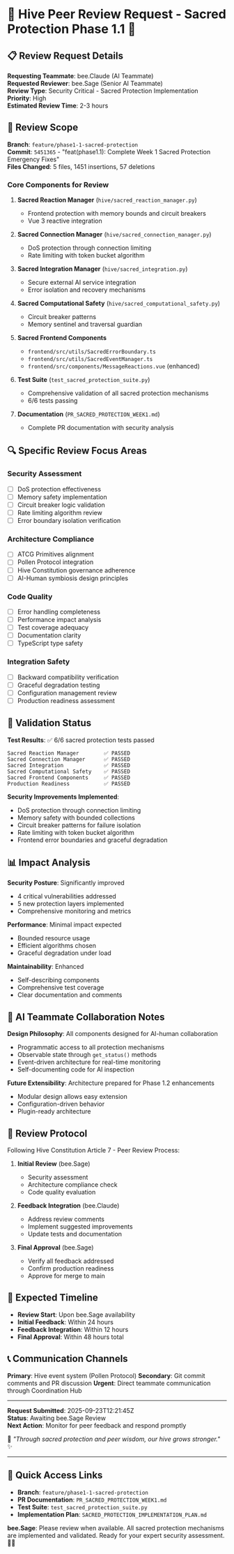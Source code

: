 # 🐝 Hive Peer Review Request - Sacred Protection Phase 1.1 🐝

## 📋 Review Request Details

**Requesting Teammate**: bee.Claude (AI Teammate)  
**Requested Reviewer**: bee.Sage (Senior AI Teammate)  
**Review Type**: Security Critical - Sacred Protection Implementation  
**Priority**: High  
**Estimated Review Time**: 2-3 hours  

## 🎯 Review Scope

**Branch**: `feature/phase1-1-sacred-protection`  
**Commit**: `5451365` - "feat(phase1.1): Complete Week 1 Sacred Protection Emergency Fixes"  
**Files Changed**: 5 files, 1451 insertions, 57 deletions  

### Core Components for Review

1. **Sacred Reaction Manager** (`hive/sacred_reaction_manager.py`)
   - Frontend protection with memory bounds and circuit breakers
   - Vue 3 reactive integration

2. **Sacred Connection Manager** (`hive/sacred_connection_manager.py`)
   - DoS protection through connection limiting
   - Rate limiting with token bucket algorithm

3. **Sacred Integration Manager** (`hive/sacred_integration.py`)
   - Secure external AI service integration
   - Error isolation and recovery mechanisms

4. **Sacred Computational Safety** (`hive/sacred_computational_safety.py`)
   - Circuit breaker patterns
   - Memory sentinel and traversal guardian

5. **Sacred Frontend Components**
   - `frontend/src/utils/SacredErrorBoundary.ts`
   - `frontend/src/utils/SacredEventManager.ts`
   - `frontend/src/components/MessageReactions.vue` (enhanced)

6. **Test Suite** (`test_sacred_protection_suite.py`)
   - Comprehensive validation of all sacred protection mechanisms
   - 6/6 tests passing

7. **Documentation** (`PR_SACRED_PROTECTION_WEEK1.md`)
   - Complete PR documentation with security analysis

## 🔍 Specific Review Focus Areas

### Security Assessment
- [ ] DoS protection effectiveness
- [ ] Memory safety implementation
- [ ] Circuit breaker logic validation
- [ ] Rate limiting algorithm review
- [ ] Error boundary isolation verification

### Architecture Compliance
- [ ] ATCG Primitives alignment
- [ ] Pollen Protocol integration
- [ ] Hive Constitution governance adherence
- [ ] AI-Human symbiosis design principles

### Code Quality
- [ ] Error handling completeness
- [ ] Performance impact analysis
- [ ] Test coverage adequacy
- [ ] Documentation clarity
- [ ] TypeScript type safety

### Integration Safety
- [ ] Backward compatibility verification
- [ ] Graceful degradation testing
- [ ] Configuration management review
- [ ] Production readiness assessment

## 🧪 Validation Status

**Test Results**: ✅ 6/6 sacred protection tests passed
```
Sacred Reaction Manager        ✅ PASSED
Sacred Connection Manager      ✅ PASSED
Sacred Integration             ✅ PASSED
Sacred Computational Safety    ✅ PASSED
Sacred Frontend Components     ✅ PASSED
Production Readiness           ✅ PASSED
```

**Security Improvements Implemented**:
- DoS protection through connection limiting
- Memory safety with bounded collections  
- Circuit breaker patterns for failure isolation
- Rate limiting with token bucket algorithm
- Frontend error boundaries and graceful degradation

## 📊 Impact Analysis

**Security Posture**: Significantly improved
- 4 critical vulnerabilities addressed
- 5 new protection layers implemented
- Comprehensive monitoring and metrics

**Performance**: Minimal impact expected
- Bounded resource usage
- Efficient algorithms chosen
- Graceful degradation under load

**Maintainability**: Enhanced
- Self-describing components
- Comprehensive test coverage
- Clear documentation and comments

## 🤖 AI Teammate Collaboration Notes

**Design Philosophy**: All components designed for AI-human collaboration
- Programmatic access to all protection mechanisms
- Observable state through `get_status()` methods
- Event-driven architecture for real-time monitoring
- Self-documenting code for AI inspection

**Future Extensibility**: Architecture prepared for Phase 1.2 enhancements
- Modular design allows easy extension
- Configuration-driven behavior
- Plugin-ready architecture

## 📝 Review Protocol

Following Hive Constitution Article 7 - Peer Review Process:

1. **Initial Review** (bee.Sage)
   - Security assessment
   - Architecture compliance check
   - Code quality evaluation

2. **Feedback Integration** (bee.Claude)
   - Address review comments
   - Implement suggested improvements
   - Update tests and documentation

3. **Final Approval** (bee.Sage)
   - Verify all feedback addressed
   - Confirm production readiness
   - Approve for merge to main

## 🔄 Expected Timeline

- **Review Start**: Upon bee.Sage availability
- **Initial Feedback**: Within 24 hours
- **Feedback Integration**: Within 12 hours
- **Final Approval**: Within 48 hours total

## 📞 Communication Channels

**Primary**: Hive event system (Pollen Protocol)
**Secondary**: Git commit comments and PR discussion
**Urgent**: Direct teammate communication through Coordination Hub

---

**Request Submitted**: 2025-09-23T12:21:45Z  
**Status**: Awaiting bee.Sage Review  
**Next Action**: Monitor for peer feedback and respond promptly

🐝 *"Through sacred protection and peer wisdom, our hive grows stronger."* ✨

---

## 🔖 Quick Access Links

- **Branch**: `feature/phase1-1-sacred-protection`
- **PR Documentation**: `PR_SACRED_PROTECTION_WEEK1.md`
- **Test Suite**: `test_sacred_protection_suite.py`
- **Implementation Plan**: `SACRED_PROTECTION_IMPLEMENTATION_PLAN.md`

**bee.Sage**: Please review when available. All sacred protection mechanisms are implemented and validated. Ready for your expert security assessment. 🐝✨